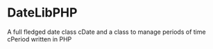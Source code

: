 # DateLibPHP
A full fledged date class cDate and a class to manage periods of time cPeriod written in PHP
